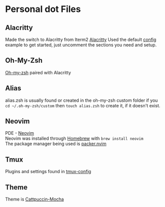 # Personal dot Files

## Alacritty

Made the switch to Alacritty from Iterm2
[Alacritty](https://alacritty.org/)
Used the default [config](https://github.com/alacritty/alacritty/blob/master/alacritty.yml) example to get started, just uncomment the sections you need and setup.

## Oh-My-Zsh
[Oh-my-zsh](https://ohmyz.sh/) paired with Alacritty

## Alias
alias.zsh is usually found or created in the oh-my-zsh custom folder if you
``cd ~/.oh-my-zsh/custom`` then ``touch alias.zsh`` to create it, if it doesn't exist.

## Neovim
PDE - [Neovim](https://neovim.io) <br>
Neovim was installed through [Homebrew](https://brew.sh/) with ``brew install neovim`` <br>
The package manager being used is [packer.nvim](https://github.com/wbthomason/packer.nvim)

## Tmux
Plugins and settings found in [tmux-config](https://github.com/theronj60/dotconfigs/blob/master/.tmux.conf)

## Theme
Theme is [Cattpuccin-Mocha](https://github.com/catppuccin/nvim)
